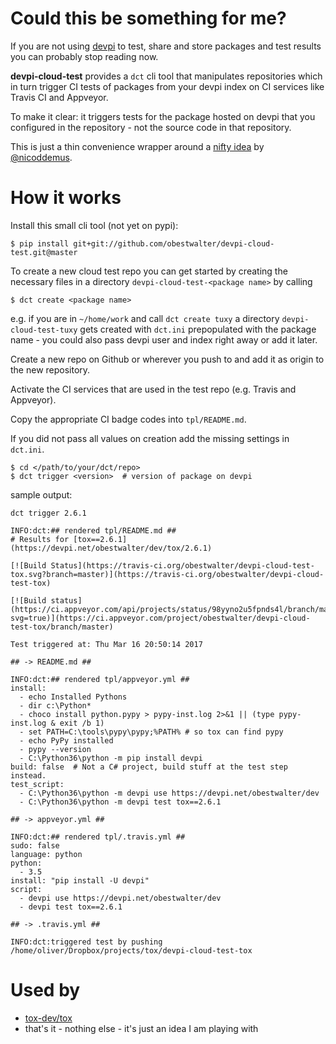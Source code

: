 # Could this be something for me?

If you are not using [devpi](http://doc.devpi.net) to test, share and store packages and test results you can probably stop reading now.

**devpi-cloud-test** provides a `dct` cli tool that manipulates repositories which in turn trigger CI tests of packages from your devpi index on CI services like Travis CI and Appveyor.

To make it clear: it triggers tests for the package hosted on devpi that you configured in the repository - not the source code in that repository.

This is just a thin convenience wrapper around a [nifty idea](https://github.com/nicoddemus/devpi-cloud-tester) by [@nicoddemus](https://github.com/nicoddemus).

# How it works

Install this small cli tool (not yet on pypi):

    $ pip install git+git://github.com/obestwalter/devpi-cloud-test.git@master

To create a new cloud test repo you can get started by creating  the necessary files in a directory `devpi-cloud-test-<package name>` by calling

    $ dct create <package name>

e.g. if you are in `~/home/work` and call `dct create tuxy` a directory `devpi-cloud-test-tuxy` gets created with `dct.ini` prepopulated with the package name - you could also pass devpi user and index right away or add it later.

Create a new repo on Github or wherever you push to and add it as origin to the new repository.

Activate the CI services that are used in the test repo (e.g. Travis and Appveyor).

Copy the appropriate CI badge codes into `tpl/README.md`.

If you did not pass all values on creation add the missing settings in `dct.ini`.

    $ cd </path/to/your/dct/repo>
    $ dct trigger <version>  # version of package on devpi

sample output:

    dct trigger 2.6.1
    
    INFO:dct:## rendered tpl/README.md ##
    # Results for [tox==2.6.1](https://devpi.net/obestwalter/dev/tox/2.6.1)
    
    [![Build Status](https://travis-ci.org/obestwalter/devpi-cloud-test-tox.svg?branch=master)](https://travis-ci.org/obestwalter/devpi-cloud-test-tox)
    
    [![Build status](https://ci.appveyor.com/api/projects/status/98yyno2u5fpnds4l/branch/master?svg=true)](https://ci.appveyor.com/project/obestwalter/devpi-cloud-test-tox/branch/master)
    
    Test triggered at: Thu Mar 16 20:50:14 2017
    
    ## -> README.md ##
    
    INFO:dct:## rendered tpl/appveyor.yml ##
    install:
      - echo Installed Pythons
      - dir c:\Python*
      - choco install python.pypy > pypy-inst.log 2>&1 || (type pypy-inst.log & exit /b 1)
      - set PATH=C:\tools\pypy\pypy;%PATH% # so tox can find pypy
      - echo PyPy installed
      - pypy --version
      - C:\Python36\python -m pip install devpi
    build: false  # Not a C# project, build stuff at the test step instead.
    test_script:
      - C:\Python36\python -m devpi use https://devpi.net/obestwalter/dev
      - C:\Python36\python -m devpi test tox==2.6.1
    
    ## -> appveyor.yml ##
    
    INFO:dct:## rendered tpl/.travis.yml ##
    sudo: false
    language: python
    python:
      - 3.5
    install: "pip install -U devpi"
    script:
      - devpi use https://devpi.net/obestwalter/dev
      - devpi test tox==2.6.1
    
    ## -> .travis.yml ##
    
    INFO:dct:triggered test by pushing /home/oliver/Dropbox/projects/tox/devpi-cloud-test-tox

# Used by

* [tox-dev/tox](https://github.com/obestwalter/devpi-cloud-test-tox)
* that's it - nothing else - it's just an idea I am playing with
